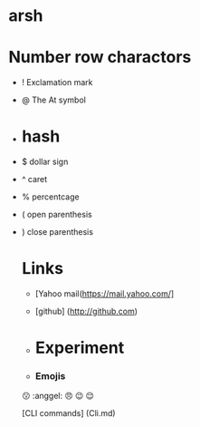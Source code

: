 # arsh

# Number row charactors
* ! Exclamation mark
* @ The At symbol
* # hash
* $ dollar sign
* ^ caret
* % percentcage
* ( open parenthesis
* ) close parenthesis

  # Links
  * [Yahoo mail(https://mail.yahoo.com/]
  * [github] (http://github.com)
 
  * # Experiment
  * ### Emojis
 
  :kissing: :anggel: :angry: :wink: :relieved:

  [CLI commands] (Cli.md)
  
